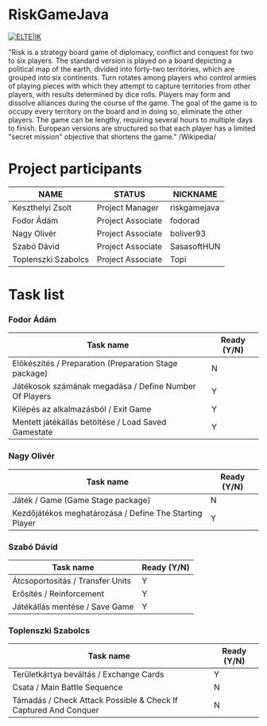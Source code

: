 # RiskGameJava

[![ELTE|IK](http://progalap.elte.hu/downloads/seged/eTananyag/css/arculat/elte_plus_ik.png)](http://www.inf.elte.hu/Lapok/kezdolap.aspx)

"Risk is a strategy board game of diplomacy, conflict and conquest for two to six players. The standard version is played on a board depicting a political map of the earth, divided into forty-two territories, which are grouped into six continents. Turn rotates among players who control armies of playing pieces with which they attempt to capture territories from other players, with results determined by dice rolls. Players may form and dissolve alliances during the course of the game. The goal of the game is to occupy every territory on the board and in doing so, eliminate the other players. The game can be lengthy, requiring several hours to multiple days to finish. European versions are structured so that each player has a limited "secret mission" objective that shortens the game." /Wikipedia/

# Project participants

| NAME | STATUS | NICKNAME |
| ------ | ------ | ------ |
| Keszthelyi Zsolt | Project Manager | riskgamejava |
| Fodor Ádám | Project Associate | fodorad |
| Nagy Olivér | Project Associate | boliver93 |
| Szabó Dávid | Project Associate | SasasoftHUN |
| Toplenszki Szabolcs | Project Associate | Topi |

# Task list

### Fodor Ádám
| Task name | Ready (Y/N) |
| ------ | ------ |
| Előkészítés / Preparation (Preparation Stage package) | N |
| Játékosok számának megadása / Define Number Of Players | Y |
| Kilépés az alkalmazásból / Exit Game | Y |
| Mentett játékállás betöltése / Load Saved Gamestate| Y |

### Nagy Olivér
| Task name | Ready (Y/N) |
| ------ | ------ |
| Játék / Game (Game Stage package) | N |
| Kezdőjátékos meghatározása / Define The Starting Player | Y |

### Szabó Dávid
| Task name | Ready (Y/N) |
| ------ | ------ |
| Átcsoportosítás / Transfer Units | Y |
| Erősítés / Reinforcement | Y |
| Játékállás mentése / Save Game | Y |

### Toplenszki Szabolcs
| Task name | Ready (Y/N) |
| ------ | ------ |
| Területkártya beváltás / Exchange Cards | Y |
| Csata / Main Battle Sequence | N |
| Támadás / Check Attack Possible & Check If Captured And Conquer | N |